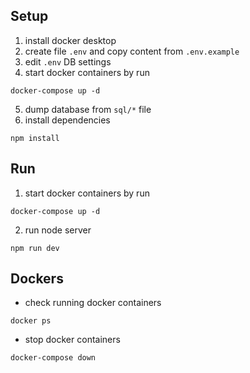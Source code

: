 ## Setup

1. install docker desktop
2. create file `.env` and copy content from `.env.example`
3. edit `.env` DB settings
4. start docker containers by run
```
docker-compose up -d
```
5. dump database from `sql/*` file
6. install dependencies 
```
npm install
```


## Run
1. start docker containers by run
```
docker-compose up -d
```
2. run node server
```
npm run dev
```

## Dockers
- check running docker containers
```
docker ps
```
- stop docker containers
```
docker-compose down
```